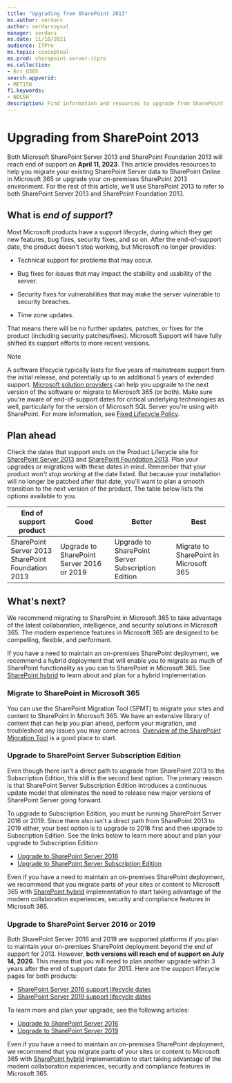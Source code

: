 ```yaml
---
title: "Upgrading from SharePoint 2013"
ms.author: serdars
author: serdarsoysal
manager: serdars
ms.date: 11/10/2021
audience: ITPro
ms.topic: conceptual
ms.prod: sharepoint-server-itpro
ms.collection:
- Ent_O365
search.appverid:
- MET150
f1.keywords:
- NOCSH
description: Find information and resources to upgrade from SharePoint Server 2013 and SharePoint Foundation 2013. Support for both ends April 11, 2023.
---
```


# Upgrading from SharePoint 2013

Both Microsoft SharePoint Server 2013 and SharePoint Foundation 2013 will reach end of support on **April 11, 2023**. This article provides resources to help you migrate your existing SharePoint Server data to SharePoint Online in Microsoft 365 or upgrade your on-premises SharePoint 2013 environment. For the rest of this article, we'll use SharePoint 2013 to refer to both SharePoint Server 2013 and SharePoint Foundation 2013.

## What is *end of support*?

Most Microsoft products have a support lifecycle, during which they get new features, bug fixes, security fixes, and so on. After the end-of-support date, the product doesn't stop working, but Microsoft no longer provides:

- Technical support for problems that may occur.

- Bug fixes for issues that may impact the stability and usability of the server.

- Security fixes for vulnerabilities that may make the server vulnerable to security breaches.

- Time zone updates.

That means there will be no further updates, patches, or fixes for the product (including security patches/fixes). Microsoft Support will have fully shifted its support efforts to more recent versions.

> [!NOTE]
> A software lifecycle typically lasts for five years of mainstream support from the initial release, and potentially up to an additional 5 years of extended support. [Microsoft solution providers](https://go.microsoft.com/fwlink/?linkid=841249) can help you upgrade to the next version of the software or migrate to Microsoft 365 (or both). Make sure you're aware of end-of-support dates for critical underlying technologies as well, particularly for the version of Microsoft SQL Server you're using with SharePoint. For more information, see [Fixed Lifecycle Policy](https://support.microsoft.com/help/14085).

## Plan ahead

Check the dates that support ends on the Product Lifecycle site for [SharePoint Server 2013](/lifecycle/products/sharepoint-server-2013) and [SharePoint Foundation 2013](/lifecycle/products/sharepoint-foundation-2013). Plan your upgrades or migrations with these dates in mind. Remember that your product *won't stop working* at the date listed. But because your installation will no longer be patched after that date, you'll want to plan a smooth transition to the next version of the product. The table below lists the options available to you.

|End of support product|Good|Better|Best|
|---|---|---|---|
|SharePoint Server 2013<BR>SharePoint Foundation 2013|Upgrade to SharePoint Server 2016 or 2019|Upgrade to SharePoint Server Subscription Edition|Migrate to SharePoint in Microsoft 365

## What's next?

We recommend migrating to SharePoint in Microsoft 365 to take advantage of the latest collaboration, intelligence, and security solutions in Microsoft 365. The modern experience features in Microsoft 365 are designed to be compelling, flexible, and performant.

If you have a need to maintain an on-premises SharePoint deployment, we recommend a hybrid deployment that will enable you to migrate as much of SharePoint functionality as you can to SharePoint in Microsoft 365. See [SharePoint hybrid](/sharepoint/hybrid/hybrid) to learn about and plan for a hybrid implementation.

### Migrate to SharePoint in Microsoft 365

You can use the SharePoint Migration Tool (SPMT) to migrate your sites and content to SharePoint in Microsoft 365. We have an extensive library of content that can help you plan ahead, perform your migration, and troubleshoot any issues you may come across. [Overview of the SharePoint Migration Tool](/sharepointmigration/introducing-the-sharepoint-migration-tool) is a good place to start.

### Upgrade to SharePoint Server Subscription Edition

Even though there isn't a direct path to upgrade from SharePoint 2013 to the Subscription Edition, this still is the second best option. The primary reason is that SharePoint Server Subscription Edition introduces a continuous update model that eliminates the need to release new major versions of SharePoint Server going forward.

To upgrade to Subscription Edition, you must be running SharePoint Server 2016 or 2019. Since there also isn't a direct path from SharePoint 2013 to 2019 either, your best option is to upgrade to 2016 first and then upgrade to Subscription Edition. See the links below to learn more about and plan your upgrade to Subscription Edition:

- [Upgrade to SharePoint Server 2016](/sharepoint/upgrade-and-update/upgrade-to-sharepoint-server-2016)
- [Upgrade to SharePoint Server Subscription Edition](/sharepoint/upgrade-and-update/upgrade-to-sharepoint-server-subscription-edition)

Even if you have a need to maintain an on-premises SharePoint deployment, we recommend that you migrate parts of your sites or content to Microsoft 365 with [SharePoint hybrid](/sharepoint/hybrid/hybrid) implementation to start taking advantage of the modern collaboration experiences, security and compliance features in Microsoft 365.  

### Upgrade to SharePoint Server 2016 or 2019

Both SharePoint Server 2016 and 2019 are supported platforms if you plan to maintain your on-premises SharePoint deployment beyond the end of support for 2013. However, **both versions will reach end of support on July 14, 2026**. This means that you will need to plan another upgrade within 3 years after the end of support date for 2013. Here are the support lifecycle pages for both products:

- [SharePoint Server 2016 support lifecycle dates](/lifecycle/products/sharepoint-server-2016)
- [SharePoint Server 2019 support lifecycle dates](/lifecycle/products/sharepoint-server-2019)

To learn more and plan your upgrade, see the following articles:

- [Upgrade to SharePoint Server 2016](/sharepoint/upgrade-and-update/upgrade-to-sharepoint-server-2016)
- [Upgrade to SharePoint Server 2019](/sharepoint/upgrade-and-update/upgrade-to-sharepoint-server-2019)

Even if you have a need to maintain an on-premises SharePoint deployment, we recommend that you migrate parts of your sites or content to Microsoft 365 with [SharePoint hybrid](/sharepoint/hybrid/hybrid) implementation to start taking advantage of the modern collaboration experiences, security and compliance features in Microsoft 365.  
